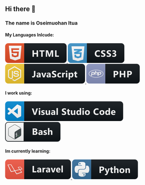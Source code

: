 ## Hi there 👋
<h3>The name is Oseimuohan Itua</h3>
<h4> My Languages Inlcude:</h4>
 <a href="#">
    <img src="html.svg" alt="html" style="vertical-align:top margin:6px 4px">
  </a>  
   <a href="#">
    <img src="css3.svg" alt="css3" style="vertical-align:top margin:6px 4px">
  </a>  
 <a href="#">
    <img src="js.svg" alt="js" style="vertical-align:top margin:6px 4px">
  </a>  
   <a href="#">
    <img src="php.svg" alt="php" style="vertical-align:top margin:6px 4px">
  </a>  
  <h4>I work using:</h4>
   <a href="#">
    <img src="visualstudio_code.svg" alt="vs code" style="vertical-align:top margin:6px 4px">
  </a>  
   <a href="#">
    <img src="bash.svg" alt="bash" style="vertical-align:top margin:6px 4px">
  </a>  
  <h4> Im currently learning:</h4>
   <a href="#">
    <img src="laravel.svg" alt="laravel" style="vertical-align:top margin:6px 4px">
  </a>  
   <a href="#">
    <img src="python.svg" alt="Python" style="vertical-align:top margin:6px 4px">
  </a>  
<!--
**OseimuohanI/OseimuohanI** is a ✨ _special_ ✨ repository because its `README.md` (this file) appears on your GitHub profile.

Here are some ideas to get you started:

- 🔭 I’m currently working on ...
- 🌱 I’m currently learning ...
- 👯 I’m looking to collaborate on ...
- 🤔 I’m looking for help with ...
- 💬 Ask me about ...
- 📫 How to reach me: ...
- 😄 Pronouns: ...
- ⚡ Fun fact: ...
-->
